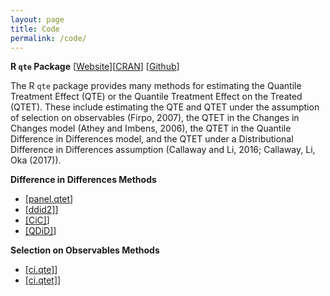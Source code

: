 ```yaml
---
layout: page
title: Code
permalink: /code/
---
```


**R `qte` Package** [[Website](http://bcallaway11.github.io/qte/)][[CRAN](https://cran.r-project.org/web/packages/qte/index.html)] [[Github](https://github.com/bcallaway11/qte)]

The R `qte` package provides many methods for estimating the Quantile Treatment Effect (QTE) or the Quantile Treatment Effect on the Treated (QTET). These include estimating the QTE and QTET under the assumption of selection on observables (Firpo, 2007), the QTET in the Changes in Changes model (Athey and Imbens, 2006), the QTET in the Quantile Difference in Differences model, and the QTET under a Distributional Difference in Differences assumption (Callaway and Li, 2016; Callaway, Li, Oka (2017)).

**Difference in Differences Methods**

  * [[panel.qtet](http://bcallaway11.github.io/qte/articles/panel-qtet.html)]
  * [[ddid2]](http://bcallaway11.github.io/qte/articles/ddid2.html)]
  * [[CiC]](http://bcallaway11.github.io/qte/articles/CiC.html)]
  * [[QDiD]](http://bcallaway11.github.io/qte/articles/QDiD.html)]

**Selection on Observables Methods**

  * [[ci.qte]](http://bcallaway11.github.io/qte/articles/ci-qte.html)]
  * [[ci.qtet]](http://bcallaway11.github.io/qte/articles/ci-qtet.html)]

